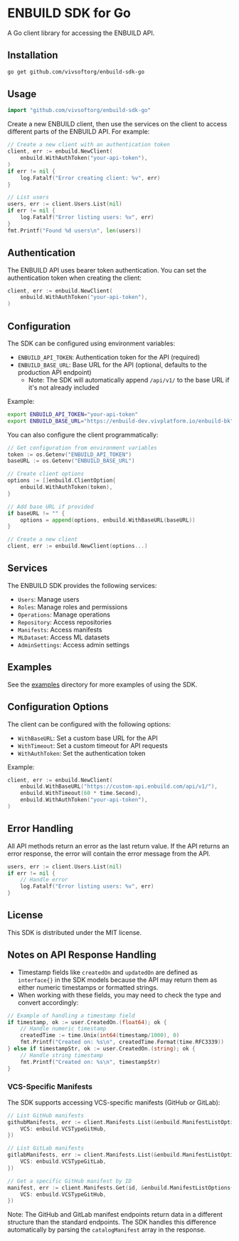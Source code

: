 # ENBUILD SDK for Go

A Go client library for accessing the ENBUILD API.

## Installation

```bash
go get github.com/vivsoftorg/enbuild-sdk-go
```

## Usage

```go
import "github.com/vivsoftorg/enbuild-sdk-go"
```

Create a new ENBUILD client, then use the services on the client to access different parts of the ENBUILD API. For example:

```go
// Create a new client with an authentication token
client, err := enbuild.NewClient(
    enbuild.WithAuthToken("your-api-token"),
)
if err != nil {
    log.Fatalf("Error creating client: %v", err)
}

// List users
users, err := client.Users.List(nil)
if err != nil {
    log.Fatalf("Error listing users: %v", err)
}
fmt.Printf("Found %d users\n", len(users))
```

## Authentication

The ENBUILD API uses bearer token authentication. You can set the authentication token when creating the client:

```go
client, err := enbuild.NewClient(
    enbuild.WithAuthToken("your-api-token"),
)
```

## Configuration

The SDK can be configured using environment variables:

- `ENBUILD_API_TOKEN`: Authentication token for the API (required)
- `ENBUILD_BASE_URL`: Base URL for the API (optional, defaults to the production API endpoint)
  - Note: The SDK will automatically append `/api/v1/` to the base URL if it's not already included

Example:
```bash
export ENBUILD_API_TOKEN="your-api-token"
export ENBUILD_BASE_URL="https://enbuild-dev.vivplatform.io/enbuild-bk"
```

You can also configure the client programmatically:

```go
// Get configuration from environment variables
token := os.Getenv("ENBUILD_API_TOKEN")
baseURL := os.Getenv("ENBUILD_BASE_URL")

// Create client options
options := []enbuild.ClientOption{
    enbuild.WithAuthToken(token),
}

// Add base URL if provided
if baseURL != "" {
    options = append(options, enbuild.WithBaseURL(baseURL))
}

// Create a new client
client, err := enbuild.NewClient(options...)
```

## Services

The ENBUILD SDK provides the following services:

- `Users`: Manage users
- `Roles`: Manage roles and permissions
- `Operations`: Manage operations
- `Repository`: Access repositories
- `Manifests`: Access manifests
- `MLDataset`: Access ML datasets
- `AdminSettings`: Access admin settings

## Examples

See the [examples](./examples) directory for more examples of using the SDK.

## Configuration Options

The client can be configured with the following options:

- `WithBaseURL`: Set a custom base URL for the API
- `WithTimeout`: Set a custom timeout for API requests
- `WithAuthToken`: Set the authentication token

Example:

```go
client, err := enbuild.NewClient(
    enbuild.WithBaseURL("https://custom-api.enbuild.com/api/v1/"),
    enbuild.WithTimeout(60 * time.Second),
    enbuild.WithAuthToken("your-api-token"),
)
```

## Error Handling

All API methods return an error as the last return value. If the API returns an error response, the error will contain the error message from the API.

```go
users, err := client.Users.List(nil)
if err != nil {
    // Handle error
    log.Fatalf("Error listing users: %v", err)
}
```

## License

This SDK is distributed under the MIT license.

## Notes on API Response Handling

- Timestamp fields like `createdOn` and `updatedOn` are defined as `interface{}` in the SDK models because the API may return them as either numeric timestamps or formatted strings.
- When working with these fields, you may need to check the type and convert accordingly:

```go
// Example of handling a timestamp field
if timestamp, ok := user.CreatedOn.(float64); ok {
    // Handle numeric timestamp
    createdTime := time.Unix(int64(timestamp/1000), 0)
    fmt.Printf("Created on: %s\n", createdTime.Format(time.RFC3339))
} else if timestampStr, ok := user.CreatedOn.(string); ok {
    // Handle string timestamp
    fmt.Printf("Created on: %s\n", timestampStr)
}
```
### VCS-Specific Manifests

The SDK supports accessing VCS-specific manifests (GitHub or GitLab):

```go
// List GitHub manifests
githubManifests, err := client.Manifests.List(&enbuild.ManifestListOptions{
    VCS: enbuild.VCSTypeGitHub,
})

// List GitLab manifests
gitlabManifests, err := client.Manifests.List(&enbuild.ManifestListOptions{
    VCS: enbuild.VCSTypeGitLab,
})

// Get a specific GitHub manifest by ID
manifest, err := client.Manifests.Get(id, &enbuild.ManifestListOptions{
    VCS: enbuild.VCSTypeGitHub,
})
```

Note: The GitHub and GitLab manifest endpoints return data in a different structure than the standard endpoints. The SDK handles this difference automatically by parsing the `catalogManifest` array in the response.
